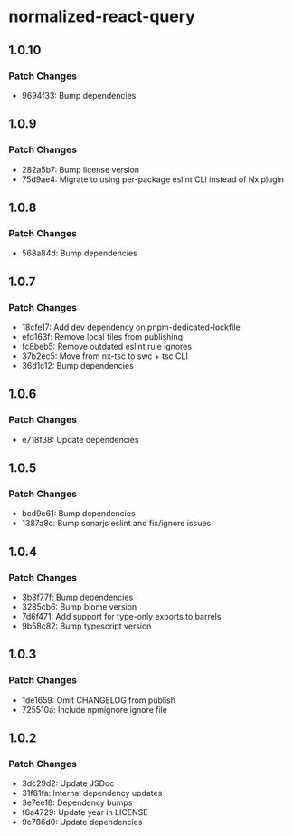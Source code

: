 # normalized-react-query

## 1.0.10

### Patch Changes

- 9694f33: Bump dependencies

## 1.0.9

### Patch Changes

- 282a5b7: Bump license version
- 75d9ae4: Migrate to using per-package eslint CLI instead of Nx plugin

## 1.0.8

### Patch Changes

- 568a84d: Bump dependencies

## 1.0.7

### Patch Changes

- 18cfe17: Add dev dependency on pnpm-dedicated-lockfile
- efd163f: Remove local files from publishing
- fc8beb5: Remove outdated eslint rule ignores
- 37b2ec5: Move from nx-tsc to swc + tsc CLI
- 36d1c12: Bump dependencies

## 1.0.6

### Patch Changes

- e718f38: Update dependencies

## 1.0.5

### Patch Changes

- bcd9e61: Bump dependencies
- 1387a8c: Bump sonarjs eslint and fix/ignore issues

## 1.0.4

### Patch Changes

- 3b3f77f: Bump dependencies
- 3285cb6: Bump biome version
- 7d6f471: Add support for type-only exports to barrels
- 9b58c82: Bump typescript version

## 1.0.3

### Patch Changes

- 1de1659: Omit CHANGELOG from publish
- 725510a: Include npmignore ignore file

## 1.0.2

### Patch Changes

- 3dc29d2: Update JSDoc
- 31f81fa: Internal dependency updates
- 3e7ee18: Dependency bumps
- f6a4729: Update year in LICENSE
- 9c786d0: Update dependencies
